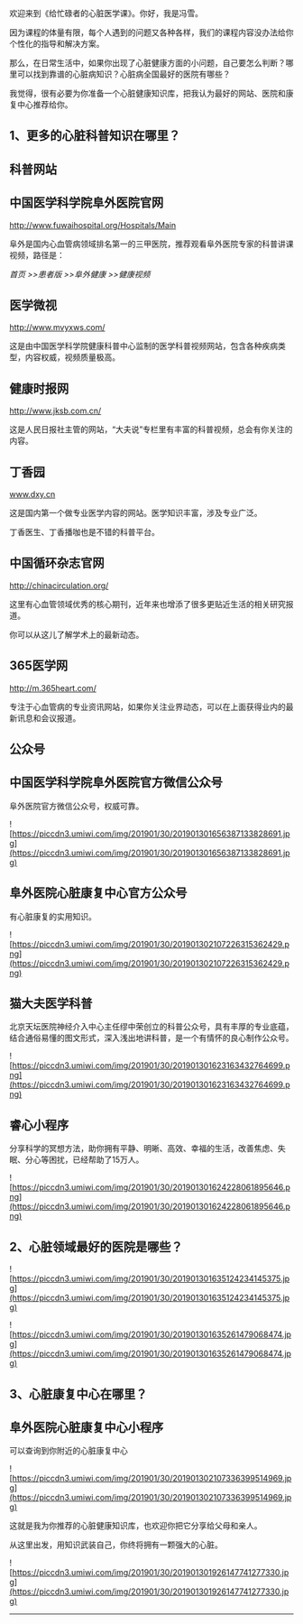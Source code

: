 欢迎来到《给忙碌者的心脏医学课》。你好，我是冯雪。

因为课程的体量有限，每个人遇到的问题又各种各样，我们的课程内容没办法给你个性化的指导和解决方案。

那么，在日常生活中，如果你出现了心脏健康方面的小问题，自己要怎么判断？哪里可以找到靠谱的心脏病知识？心脏病全国最好的医院有哪些？

我觉得，很有必要为你准备一个心脏健康知识库，把我认为最好的网站、医院和康复中心推荐给你。

## 1、更多的心脏科普知识在哪里？

## 科普网站

## 中国医学科学院阜外医院官网

http://www.fuwaihospital.org/Hospitals/Main

阜外是国内心血管病领域排名第一的三甲医院，推荐观看阜外医院专家的科普讲课视频，路径是：

 *首页 >>患者版 >>阜外健康 >>健康视频*

## 医学微视

http://www.mvyxws.com/

这是由中国医学科学院健康科普中心监制的医学科普视频网站，包含各种疾病类型，内容权威，视频质量极高。

## 健康时报网

http://www.jksb.com.cn/

这是人民日报社主管的网站，“大夫说”专栏里有丰富的科普视频，总会有你关注的内容。

## 丁香园

www.dxy.cn

这是国内第一个做专业医学内容的网站。医学知识丰富，涉及专业广泛。

丁香医生、丁香播咖也是不错的科普平台。

## 中国循环杂志官网

http://chinacirculation.org/

这里有心血管领域优秀的核心期刊，近年来也增添了很多更贴近生活的相关研究报道。

你可以从这儿了解学术上的最新动态。

## 365医学网

http://m.365heart.com/

专注于心血管病的专业资讯网站，如果你关注业界动态，可以在上面获得业内的最新讯息和会议报道。

## 公众号

## 中国医学科学院阜外医院官方微信公众号

阜外医院官方微信公众号，权威可靠。

![https://piccdn3.umiwi.com/img/201901/30/201901301656387133828691.jpg](https://piccdn3.umiwi.com/img/201901/30/201901301656387133828691.jpg)

## 阜外医院心脏康复中心官方公众号

有心脏康复的实用知识。 

![https://piccdn3.umiwi.com/img/201901/30/201901302107226315362429.png](https://piccdn3.umiwi.com/img/201901/30/201901302107226315362429.png)

## 猫大夫医学科普

北京天坛医院神经介入中心主任缪中荣创立的科普公众号，具有丰厚的专业底蕴，结合通俗易懂的图文形式，深入浅出地讲科普，是一个有情怀的良心制作公众号。

![https://piccdn3.umiwi.com/img/201901/30/201901301623163432764699.png](https://piccdn3.umiwi.com/img/201901/30/201901301623163432764699.png)

## 睿心小程序

分享科学的冥想方法，助你拥有平静、明晰、高效、幸福的生活，改善焦虑、失眠、分心等困扰，已经帮助了15万人。

![https://piccdn3.umiwi.com/img/201901/30/201901301624228061895646.png](https://piccdn3.umiwi.com/img/201901/30/201901301624228061895646.png)

## 2、心脏领域最好的医院是哪些？

![https://piccdn3.umiwi.com/img/201901/30/201901301635124234145375.jpg](https://piccdn3.umiwi.com/img/201901/30/201901301635124234145375.jpg)

![https://piccdn3.umiwi.com/img/201901/30/201901301635261479068474.jpg](https://piccdn3.umiwi.com/img/201901/30/201901301635261479068474.jpg)

## 3、心脏康复中心在哪里？

## 阜外医院心脏康复中心小程序

可以查询到你附近的心脏康复中心

![https://piccdn3.umiwi.com/img/201901/30/201901302107336399514969.jpg](https://piccdn3.umiwi.com/img/201901/30/201901302107336399514969.jpg)

这就是我为你推荐的心脏健康知识库，也欢迎你把它分享给父母和亲人。

从这里出发，用知识武装自己，你终将拥有一颗强大的心脏。

![https://piccdn3.umiwi.com/img/201901/30/201901301926147741277330.jpg](https://piccdn3.umiwi.com/img/201901/30/201901301926147741277330.jpg)

---
